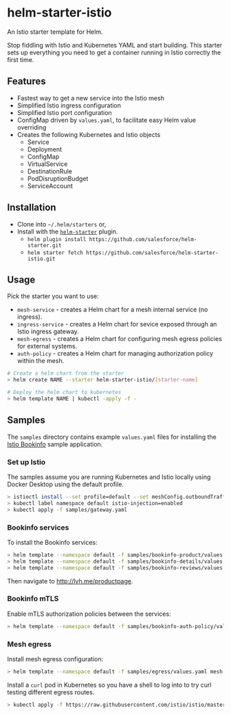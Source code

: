 # helm-starter-istio

An Istio starter template for Helm.

Stop fiddling with Istio and Kubernetes YAML and start building. This starter sets up everything you need to get a container
running in Istio correctly the first time.

## Features

* Fastest way to get a new service into the Istio mesh
* Simplified Istio ingress configuration
* Simplified Istio port configuration
* ConfigMap driven by `values.yaml`, to facilitate easy Helm value overriding
* Creates the following Kubernetes and Istio objects
  * Service
  * Deployment
  * ConfigMap
  * VirtualService
  * DestinationRule
  * PodDisruptionBudget
  * ServiceAccount
  
## Installation

* Clone into `~/.helm/starters` or,
* Install with the [`helm-starter`](https://github.com/salesforce/helm-starter) plugin.
  * `helm plugin install https://github.com/salesforce/helm-starter.git`
  * `helm starter fetch https://github.com/salesforce/helm-starter-istio.git`

## Usage

Pick the starter you want to use:

* `mesh-service` - creates a Helm chart for a mesh internal service (no ingress).
* `ingress-service` - creates a Helm chart for sevice exposed through an Istio ingress gateway.
* `mesh-egress` - creates a Helm chart for configuring mesh egress policies for external systems.
* `auth-policy` - creates a Helm chart for managing authorization policy within the mesh.

```sh
# Create a helm chart from the starter
> helm create NAME --starter helm-starter-istio/[starter-name]

# Deploy the helm chart to kubernetes
> helm template NAME | kubectl -apply -f -
```

## Samples

The `samples` directory contains example `values.yaml` files for installing the
[Istio Bookinfo](https://istio.io/latest/docs/examples/bookinfo/) sample application.

### Set up Istio

The samples assume you are running Kubernetes and Istio locally using Docker
Desktop using the default profile.

```sh
> istioctl install --set profile=default --set meshConfig.outboundTrafficPolicy.mode=REGISTRY_ONLY -y
> kubectl label namespace default istio-injection=enabled
> kubectl apply -f samples/gateway.yaml
```

### Bookinfo services

To install the Bookinfo services:

```sh
> helm template --namespace default -f samples/bookinfo-product/values.yaml ingress-service | kubectl apply -f -
> helm template --namespace default -f samples/bookinfo-details/values.yaml mesh-service | kubectl apply -f -
> helm template --namespace default -f samples/bookinfo-reviews/values.yaml mesh-service | kubectl apply -f -
```

Then navigate to <http://lvh.me/productpage>.

### Bookinfo mTLS

Enable mTLS authorization policies between the services:

```sh
> helm template --namespace default -f samples/bookinfo-auth-policy/values.yaml auth-policy | kubectl apply -f -
```

### Mesh egress

Install mesh egress configuration:

```sh
> helm template --namespace default -f samples/egress/values.yaml mesh-egress | kubectl apply -f -
```

Install a `curl` pod in Kubernetes so you have a shell to log into to try curl testing
different egress routes.

```sh
> kubectl apply -f https://raw.githubusercontent.com/istio/istio/master/samples/sleep/sleep.yaml
```
